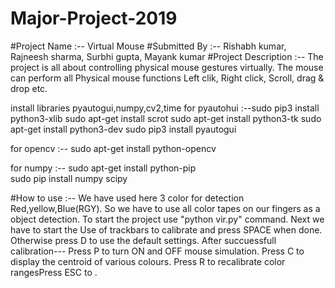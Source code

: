 # Major-Project-2019


#Project Name :-- Virtual Mouse
#Submitted By :-- Rishabh kumar, Rajneesh sharma, Surbhi gupta, Mayank kumar
#Project Description :--
                        The project is all about controlling physical mouse gestures virtually.
                        The mouse can perform all Physical mouse functions Left clik, Right click, Scroll, drag & drop etc.
  
  
  
install libraries pyautogui,numpy,cv2,time
for pyautohui :--sudo pip3 install python3-xlib
                sudo apt-get install scrot
                sudo apt-get install python3-tk
                sudo apt-get install python3-dev
                sudo pip3 install pyautogui
                
                
for opencv :-- sudo apt-get install python-opencv


for numpy :--  sudo apt-get install python-pip  
                sudo pip install numpy scipy


#How to use :--  We have used here 3 color for detection Red,yellow,Blue(RGY).
                So we have to use all color tapes on our fingers as a object detection. 
                To start the project use "python vir.py" command. Next we have to start the Use of trackbars to calibrate and press  SPACE when done.
                Otherwise press D to use the default settings.
                After succuessfull calibration---
                Press P to turn ON and OFF mouse simulation.
                Press C to display the centroid of various colours.
                Press R to recalibrate color rangesPress ESC to .


